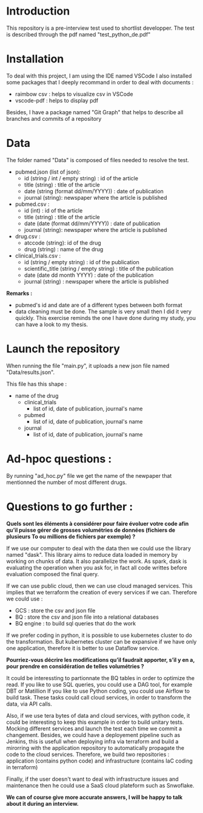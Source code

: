 # Introduction
This repository is a pre-interview test used to shortlist developper. 
The test is described through the pdf named "test_python_de.pdf"

# Installation 
To deal with this project, I am using the IDE named VSCode 
I also installed some packages that I deeply recommand in order to deal with documents : 
* raimbow csv : helps to visualize csv in VSCode
* vscode-pdf : helps to display pdf 

Besides, I have a package named "Git Graph" that helps to describe all branches and commits of a repository

# Data 

The folder named "Data" is composed of files needed to resolve the test. 
* pubmed.json (list of json):  
  * id (string / int / empty string) : id of the article
  * title (string) : title of the article
  * date (string (format dd/mm/YYYY)) : date of publication
  * journal (string): newspaper where the article is published
* pubmed.csv :
  * id (int) : id of the article
  * title (string) : title of the article
  * date (date (format dd/mm/YYYY)) : date of publication
  * journal (string): newspaper where the article is published
* drug.csv :
  * atccode (string): id of the drug
  * drug (string) : name of the drug 
* clinical_trials.csv : 
  * id (string / empty string) : id of the publication
  * scientific_title (string / empty string) : title of the publication
  * date (date dd month YYYY) : date of the publication
  * journal (string) : newspaper where the article is published

**Remarks :** 
* pubmed's id and date are of a different types between both format 
* data cleaning must be done. The sample is very small then I did it very quickly. This exercise reminds the one I have done during my study, you can have a look to my thesis.

# Launch the repository
When running the file "main.py", it uploads a new json file named "Data/results.json". 

This file has this shape :
* name of the drug 
  * clinical_trials 
    * list of id, date of publication, journal's name
  * pubmed
    * list of id, date of publication, journal's name
  * journal 
    * list of id, date of publication, journal's name

# Ad-hpoc questions :

By running "ad_hoc.py" file we get the name of the newpaper that mentionned the number of most different drugs. 

# Questions to go further :

 **Quels sont les éléments à considérer pour faire évoluer votre code afin qu’il puisse gérer de grosses volumétries de données (fichiers de plusieurs To ou millions de fichiers par exemple) ?**

If we use our computer to deal with the data then we could use the library named "dask". This library aims to reduce data loaded in memory by working on chunks of data. It also parallelize the work. As spark, dask is evaluating the operation when you ask for, in fact all code writtes before evaluation composed the final query. 

If we can use public cloud, then we can use cloud managed services. This implies that we terraform the creation of every services if we can. 
Therefore we could use :
* GCS : store the csv and json file 
* BQ : store the csv and json file into a relational databases
* BQ engine : to build sql queries that do the work

If we prefer coding in python, it is possible to use kubernetes cluster to do the transformation. But kubernetes cluster can be expansive if we have only one application, therefore it is better to use Dataflow service.

 **Pourriez-vous décrire les modifications qu’il faudrait apporter, s’il y en a, pour prendre en considération de telles volumétries ?**

It could be interessting to partionnate the BQ tables in order to optimize the read.
If you like to use SQL queries, you could use a DAG tool, for example DBT or Matillion
If you like to use Python coding, you could use Airflow to build task. These tasks could call cloud services, in order to transform the data, via API calls.

Also, if we use tera bytes of data and cloud services, with python code, it could be interesting to keep this example in order to build unitary tests. Mocking different services and launch the test each time we commit a changement. Besides, we could have a deployement pipeline such as Jenkins, this is usefull when deploying infra via terraform and build a mirorring with the application repository to automatically propagate the code to the cloud services. Therefore, we build two repositories : application (contains python code) and infrastructure (contains IaC coding in terraform)

Finally, if the user doesn't want to deal with infrastructure issues and maintenance then he could use a SaaS cloud plateform such as Snwoflake.

**We can of course give more accurate answers, I will be happy to talk about it during an interview.**